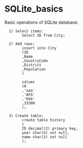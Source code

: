 # SQLite_basics
Basic operations of SQLite database:
      
      1) Select items:
            Select ID from City;
            
      2) Add rows:
            insert into City
            (ID
            ,Name
            ,CountryCode
            ,District
            ,Population
            )
            
            values
            (0
            ,'aaa'
            ,'AFG'
            ,'bbb'
            ,33300
            );
      
      3) Create table:
            create table history
            (
            ID decimal(2) primary key,
            year char(4) not null,
            name char(3) not null
            );
